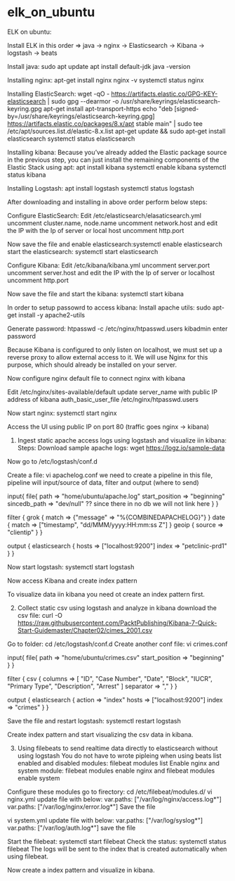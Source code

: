 # elk_on_ubuntu

ELK on ubuntu:

Install ELK in this order => java -> nginx -> Elasticsearch -> Kibana -> logstash -> beats

Install java:
sudo apt update
apt install default-jdk
java -version


Installing nginx:
apt-get install nginx
nginx -v
systemctl status nginx


Installing ElasticSearch:
wget -qO - https://artifacts.elastic.co/GPG-KEY-elasticsearch | sudo gpg --dearmor -o /usr/share/keyrings/elasticsearch-keyring.gpg
apt-get install apt-transport-https
echo "deb [signed-by=/usr/share/keyrings/elasticsearch-keyring.gpg] https://artifacts.elastic.co/packages/8.x/apt stable main" | sudo tee /etc/apt/sources.list.d/elastic-8.x.list
apt-get update && sudo apt-get install elasticsearch
systemctl status elasticsearch

Installing kibana:
Because you’ve already added the Elastic package source in the previous step, you can just install the remaining components of the Elastic Stack using apt:
apt install kibana
systemctl enable kibana
systemctl status kibana

Installing Logstash:
apt install logstash
systemctl status logstash


After downloading and installing in above order perform below steps:

Configure ElasticSearch:
Edit /etc/elasticsearch/elasaticsearch.yml
uncomment cluster.name, node.name
uncomment network.host and edit the IP with the Ip of server or local host
uncomment http.port

Now save the file  and
enable elasticsearch:systemctl enable elasticsearch
start the elasticsearch: systemctl start elasticsearch


Configure Kibana:
Edit /etc/kibana/kibana.yml 
uncomment server.port
uncomment server.host and edit the IP with the Ip of server or localhost
uncomment http.port

Now save the file and start the kibana: systemctl start kibana


In order to setup passowrd to access kibana:
Install apache utils: sudo apt-get install -y apache2-utils

Generate password:
htpasswd -c /etc/nginx/htpasswd.users kibadmin
enter password

Because Kibana is configured to only listen on localhost, we must set up a reverse proxy to allow external access to it. 
We will use Nginx for this purpose, which should already be installed on your server.

Now configure nginx default file to connect nginx with kibana

Edit /etc/nginx/sites-available/default
update server_name with public IP address of kibana
auth_basic_user_file /etc/nginx/htpasswd.users


Now start nginx: systemctl start nginx

Access the UI using public IP on port 80 (traffic goes nginx -> kibana)


1. Ingest static apache access logs using logstash and visualize iin kibana:
Steps:
Download sample apache logs: wget https://logz.io/sample-data

Now go to /etc/logstash/conf.d

Create a file: vi apachelog.conf
we need to create a pipeline in this file, pipeline will input/source of data, filter and output (where to send)

input{
 file{
	path => "home/ubuntu/apache.log"
	start_position => "beginning"
	sincedb_path => "dev/null"  ?? since there in no db we will not link here
	}
	}
	
filter {
	grok {
		match => {"message" => "%{COMBINEDAPACHELOG}"}
		}
	date {
		match => ["timestamp", "dd/MMM/yyyy:HH:mm:ss Z"]
		}
	geoip {
		source => "clientip"
			}
		}
			
output {
	elasticsearch { 
		hosts => ["localhost:9200"]
		index => "petclinic-prd1"
		}
	}
	
Now start logstash: systemctl start logstash

Now access Kibana and create index pattern

To visualize data iin kibana you need ot create an index pattern first.



2. Collect static csv using logstash and analyze in kibana
download the csv file: curl -O https://raw.githubusercontent.com/PacktPublishing/Kibana-7-Quick-Start-Guidemaster/Chapter02/cimes_2001.csv

Go to folder: cd /etc/logstash/conf.d
Create another conf file: vi crimes.conf

input{
 file{
	path => "home/ubuntu/crimes.csv"
	start_position => "beginning"
	}
	}
	
filter {
	csv {
		columns => [
					"ID",
					"Case Number",
					"Date",
					"Block",
					"IUCR",
					"Primary Type",
					"Description",
					"Arrest"
					]
		separator => ","
		}
	}
			
output {
	elasticsearch { 
		action => "index"
		hosts => ["localhost:9200"]
		index => "crimes"
		}
	}
	
Save the file and restart logstash: systemctl restart logstash

Create index pattern and start visualizing the csv data in kibana.


3. Using filebeats to send realtime data directly to elasticsearch without using logstash
You do not have to wrote pipleing when using beats
list enabled and disabled modules: filebeat modules list
Enable nginx and system module: filebeat  modules enable nginx and filebeat  modules enable system

Configure these modules
go to firectory: cd /etc/filebeat/modules.d/
vi nginx.yml
update file with below:
var.paths: ["/var/log/nginx/access.log*"]
var.paths: ["/var/log/nginx/error.log*"]
Save the file

vi system.yml
update file with below:
var.paths: ["/var/log/syslog*"]
var.paths: ["/var/log/auth.log*"]
save the file

Start the filebeat: systemctl start filebeat
Check the status: systemctl status filebeat
The logs will be sent to the index that is created automatically when using filebeat.

Now create a index pattern and visualize in kibana.
